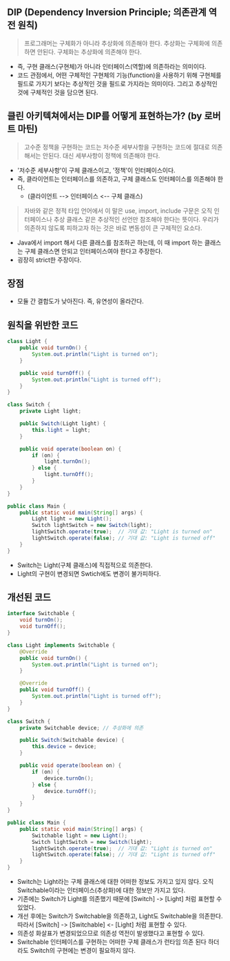 ## DIP (Dependency Inversion Principle; 의존관계 역전 원칙)

> 프로그래머는 구체화가 아니라 추상화에 의존해야 한다. 추상화는 구체화에 의존하면 안된다. 구체화는 추상화에 의존해야 한다.

- 즉, 구현 클래스(구현체)가 아니라 인터페이스(역할)에 의존하라는 의미이다.
- 코드 관점에서, 어떤 구체적인 구현체의 기능(function)을 사용하기 위해 구현체를 필드로 가지기 보다는 추상적인 것을 필드로 가지라는 의미이다.
그리고 추상적인 것에 구체적인 것을 담으면 된다.

## 클린 아키텍쳐에서는 DIP를 어떻게 표현하는가? (by 로버트 마틴)

> 고수준 정책을 구현하는 코드는 저수준 세부사항을 구현하는 코드에 절대로 의존해서는 안된다. 대신 세부사항이 정책에 의존해야 한다.

- '저수준 세부사항'이 구체 클래스이고, '정책'이 인터페이스이다. 
- 즉, 클라이언트는 인터페이스를 의존하고, 구체 클래스도 인터페이스를 의존해야 한다.
  - (클라이언트 --> 인터페이스 <-- 구체 클래스)

> 자바와 같은 정적 타입 언어에서 이 말은 use, import, include 구문은 오직 인터페이스나 추상 클래스 같은 추상적인 선언만 참조해야 한다는 뜻이다.
> 우리가 의존하지 않도록 피하고자 하는 것은 바로 변동성이 큰 구체적인 요소다.
 
- Java에서 import 해서 다른 클래스를 참조하곤 하는데, 이 때 import 하는 클래스는 구체 클래스면 안되고 인터페이스여야 한다고 주장한다.
- 굉장히 strict한 주장이다.

## 장점

- 모듈 간 결합도가 낮아진다. 즉, 유연성이 올라간다.

## 원칙을 위반한 코드

```java
class Light {
    public void turnOn() {
        System.out.println("Light is turned on");
    }

    public void turnOff() {
        System.out.println("Light is turned off");
    }
}

class Switch {
    private Light light;

    public Switch(Light light) {
        this.light = light;
    }

    public void operate(boolean on) {
        if (on) {
            light.turnOn();
        } else {
            light.turnOff();
        }
    }
}

public class Main {
    public static void main(String[] args) {
        Light light = new Light();
        Switch lightSwitch = new Switch(light);
        lightSwitch.operate(true);  // 기대 값: "Light is turned on"
        lightSwitch.operate(false); // 기대 값: "Light is turned off"
    }
}
```
- Switch는 Light(구체 클래스)에 직접적으로 의존한다.
- Light의 구현이 변경되면 Swtich에도 변경이 불가피하다.

## 개선된 코드

```java
interface Switchable {
    void turnOn();
    void turnOff();
}

class Light implements Switchable {
    @Override
    public void turnOn() {
        System.out.println("Light is turned on");
    }

    @Override
    public void turnOff() {
        System.out.println("Light is turned off");
    }
}

class Switch {
    private Switchable device; // 추상화에 의존

    public Switch(Switchable device) {
        this.device = device;
    }

    public void operate(boolean on) {
        if (on) {
            device.turnOn();
        } else {
            device.turnOff();
        }
    }
}

public class Main {
    public static void main(String[] args) {
        Switchable light = new Light();
        Switch lightSwitch = new Switch(light);
        lightSwitch.operate(true);  // 기대 값: "Light is turned on"
        lightSwitch.operate(false); // 기대 값: "Light is turned off"
    }
}
```
- Switch는 Light라는 구체 클래스에 대한 어떠한 정보도 가지고 있지 않다. 오직 Switchable이라는 인터페이스(추상화)에 대한 정보만 가지고 있다.
- 기존에는 Switch가 Light를 의존했기 때문에 [Switch] -> [Light] 처럼 표현할 수 있었다.
- 개선 후에는 Switch가 Switchable을 의존하고, Light도 Switchable을 의존한다. 따라서 [Switch] -> [Switchable] <- [Light] 처럼 표현할 수 있다.
- 의존성 화살표가 변경되었으므로 의존성 역전이 발생했다고 표현할 수 있다.
- Switchable 인터페이스를 구현하는 어떠한 구체 클래스가 런타임 의존 된다 하더라도 Switch의 구현에는 변경이 필요하지 않다.